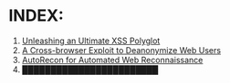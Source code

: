 # INDEX:
1. [Unleashing an Ultimate XSS Polyglot](https://github.com/0xsobky/HackVault/wiki/Unleashing-an-Ultimate-XSS-Polyglot)
2. [A Cross-browser Exploit to Deanonymize Web Users](https://github.com/0xsobky/HackVault/wiki/A-Cross-browser-Exploit-to-Deanonymize-Web-Users)
3. [AutoRecon for Automated Web Reconnaissance](https://github.com/0xsobky/HackVault/wiki/AutoRecon-for-Automated-Web-Reconnaissance)
4. ████████████████████████